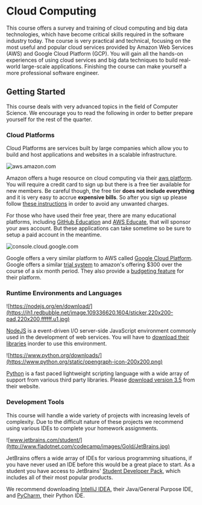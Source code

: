 # Cloud Computing
This course offers a survey and training of cloud computing and big data technologies, which have become critical skills required in the software industry today. The course is very practical and technical, focusing on the most useful and popular cloud services provided by Amazon Web Services (AWS) and Google Cloud Platform (GCP). You will gain all the hands-on experiences of using cloud services and big data techniques to build real-world large-scale applications. Finishing the course can make yourself a more professional software engineer. 

## Getting Started
This course deals with very advanced topics in the field of Computer Science. We encourage you to read the following in order to better prepare yourself for the rest of the quarter.

### Cloud Platforms
Cloud Platforms are services built by large companies which allow you to build and host applications and websites in a scalable infrastructure.

![aws.amazon.com](https://a0.awsstatic.com/main/images/logos/aws_logo_179x109.gif)

Amazon offers a huge resource on cloud computing via their [aws platform](https://aws.amazon.com/). You will require a credit card to sign up but there is a free tier available for new members. Be careful though, the free tier **does not include everything** and it is very easy to accrue **expensive bills**. So after you sign up please follow [these instructions](http://docs.aws.amazon.com/awsaccountbilling/latest/aboutv2/budgets-create.html) in order to avoid any unwanted charges.

For those who have used their free year, there are many educational platforms, including [GitHub Education](https://education.github.com/) and [AWS Educate](http://www.awseducate.com/), that will sponsor your aws account. But these applications can take sometime so be sure to setup a paid account in the meantime.

![console.cloud.google.com](https://www.cncf.io/wp-content/uploads/2016/11/GCP_logo_vertical_rgb-1-300x185.png)

Google offers a very similar platform to AWS called [Google Cloud Platform](https://console.cloud.google.com). Google offers a similar [trial system](https://cloud.google.com/free-trial/docs/free-trial-quotas) to amazon's offering $300 over the course of a six month period. They also provide a [budgeting feature](https://support.google.com/cloud/answer/6293540?hl=en) for their platform.

### Runtime Environments and Languages
![https://nodejs.org/en/download/](https://ih1.redbubble.net/image.109336620.1604/sticker,220x200-pad,220x200,ffffff.u1.jpg)

[NodeJS](https://nodejs.org) is a event-driven I/O server-side JavaScript environment commonly used in the development of web services. You will have to [download their libraries](https://nodejs.org/en/download/) inorder to use this environment.


![https://www.python.org/downloads/](https://www.python.org/static/opengraph-icon-200x200.png)

[Python](https://www.python.org/) is a fast paced lightweight scripting language with a wide array of support from various third party libraries. Please [download version 3.5](https://www.python.org/downloads/) from their website.


### Development Tools
This course will handle a wide variety of projects with increasing levels of complexity. Due to the difficult nature of these projects we recommend using various IDEs to complete your homework assignments.

![www.jetbrains.com/student/](http://www.fladotnet.com/codecamp/images/Gold/JetBrains.jpg)

JetBrains offers a wide array of IDEs for various programming situations, if you have never used an IDE before this would be a great place to start. As a student you have access to JetBrains' [Student Developer Pack](https://www.jetbrains.com/student/), which includes all of their most popular products.

We recommend downloading [IntelliJ IDEA](https://www.jetbrains.com/idea/), their Java/General Purpose IDE, and [PyCharm](https://www.jetbrains.com/pycharm/), their Python IDE.
